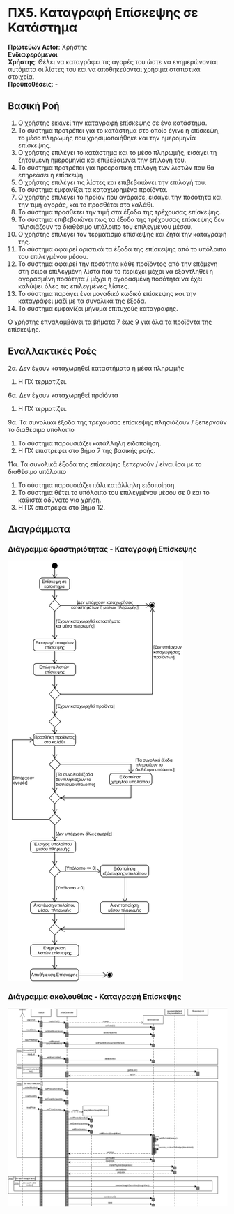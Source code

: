 # ΠΧ5. Καταγραφή Επίσκεψης σε Κατάστημα

**Πρωτεύων Actor**: Χρήστης  
**Ενδιαφερόμενοι**  
**Χρήστης**: Θέλει να καταγράφει τις αγορές του ώστε να ενημερώνονται αυτόματα οι λίστες του και να αποθηκεύονται χρήσιμα στατιστικά στοιχεία.  
**Προϋποθέσεις**: -

## Βασική Ροή

1. Ο χρήστης εκκινεί την καταγραφή επίσκεψης σε ένα κατάστημα.
2. Το σύστημα προτρέπει για το κατάστημα στο οποίο έγινε η επίσκεψη, το μέσο πληρωμής που χρησιμοποιήθηκε και την ημερομηνία επίσκεψης.
3. Ο χρήστης επιλέγει το κατάστημα και το μέσο πληρωμής, εισάγει τη ζητούμενη ημερομηνία και επιβεβαιώνει την επιλογή του.
4. Το σύστημα προτρέπει για προεραιτική επιλογή των λιστών που θα επηρεάσει η επίσκεψη.
5. Ο χρήστης επιλέγει τις λίστες και επιβεβαιώνει την επιλογή του.
6. Το σύστημα εμφανίζει τα καταχωρημένα προϊόντα.
7. Ο χρήστης επιλέγει το προϊόν που αγόρασε, εισάγει την ποσότητα και την τιμή αγοράς, και το προσθέτει στο καλάθι.
8.  Το σύστημα προσθέτει την τιμή στα έξοδα της τρέχουσας επίσκεψης.
9.  Το σύστημα επιβεβαιώνει πως τα έξοδα της τρέχουσας επίσκεψης δεν πλησιάζουν το διαθέσιμο υπόλοιπο του επιλεγμένου μέσου.
10. Ο χρήστης επιλέγει τον τερματισμό επίσκεψης και ζητά την καταγραφή της.
11. Το σύστημα αφαιρεί οριστικά τα έξοδα της επίσκεψης από το υπόλοιπο του επιλεγμένου μέσου.
12. Το σύστημα αφαιρεί την ποσότητα κάθε προϊόντος από την επόμενη στη σειρά επιλεγμένη λίστα που το περιέχει μέχρι να εξαντληθεί η αγορασμένη ποσότητα / μέχρι η αγορασμένη ποσότητα να έχει καλύψει όλες τις επιλεγμένες λίστες.
13. Το σύστημα παράγει ένα μοναδικό κωδικό επίσκεψης και την καταγράφει μαζί με τα συνολικά της έξοδα.
14. Το σύστημα εμφανίζει μήνυμα επιτυχούς καταγραφής.

Ο χρήστης επναλαμβάνει τα βήματα 7 έως 9 για όλα τα προϊόντα της επίσκεψης.


## Εναλλακτικές Ροές
2α. Δεν έχουν καταχωρηθεί καταστήματα ή μέσα πληρωμής
1. Η ΠΧ τερματίζει.

6α. Δεν έχουν καταχωρηθεί προϊόντα
1. Η ΠΧ τερματίζει.

9α. Τα συνολικά έξοδα της τρέχουσας επίσκεψης πλησιάζουν / ξεπερνούν το διαθέσιμο υπόλοιπο
1. Το σύστημα παρουσιάζει κατάλληλη ειδοποίηση.
2. Η ΠΧ επιστρέφει στο βήμα 7 της βασικής ροής.

11α. Τα συνολικά έξοδα της επίσκεψης ξεπερνούν / είναι ίσα με το διαθέσιμο υπόλοιπο
1. Το σύστημα παρουσιάζει πάλι κατάλληλη ειδοποίηση.
2. Το σύστημα θέτει το υπόλοιπο του επιλεγμένου μέσου σε 0 και το καθιστά αδύνατο για χρήση.
3. Η ΠΧ επιστρέφει στο βήμα 12.


## Διαγράμματα

### Διάγραμμα δραστηριότητας - Καταγραφή Επίσκεψης
![Διάγραμμα δραστηριότητας - Καταγραφή Επίσκεψης](../Scope_and_definition/activity-store-visit.png)

### Διάγραμμα ακολουθίας - Καταγραφή Επίσκεψης
![Διάγραμμα ακολουθίας - Καταγραφή Επίσκεψης](../Scope_and_definition/sequence-store-visit.png)

